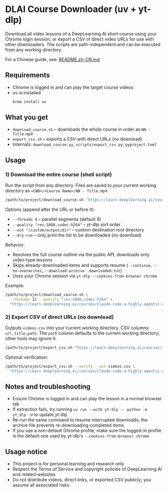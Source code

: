 # DLAI Course Downloader (uv + yt-dlp)

Download all video lessons of a DeepLearning.AI short course using your Chrome login session, or export a CSV of direct video URLs for use with other downloaders. The scripts are path-independent and can be executed from any working directory.

For a Chinese guide, see: [README.zh-CN.md](README.zh-CN.md)

## Requirements
- Chrome is logged in and can play the target course videos
- uv is installed
  ```bash
  brew install uv
  ```

## What you get
- `download_course.sh` – downloads the whole course in order as `NN - Title.mp4`
- `export_csv.sh` – exports a CSV with direct URLs (no download)
- Internals: `download_course.py`, `scripts/export_csv.py`, `pyproject.toml`

## Usage

### 1) Download the entire course (shell script)
Run the script from any directory. Files are saved to your current working directory as `<CWD>/<Course Name>/NN - Title.mp4`.

```bash
/path/to/project/download_course.sh "https://learn.deeplearning.ai/courses/<course>/lesson/<id>/<slug>"
```

Options (append after the URL or before it):
- `--threads 8` – parallel segments (default 8)
- `--quality "res:1080,codec:h264"` – yt-dlp sort order
- `--out "/custom/output/dir"` – custom destination root directory
- `--dry-run` – only print the list to be downloaded (no download)

Behavior:
- Resolves the full course outline via the public API; downloads only video-type lessons
- Skips already-downloaded items and supports resume (`--continue`, `--no-overwrites`, `--download-archive .downloaded.txt`)
- Uses your Chrome session via `yt-dlp --cookies-from-browser chrome`

Example:
```bash
/path/to/project/download_course.sh \
  --threads 12 --quality "res:1080,codec:h264" \
  "https://learn.deeplearning.ai/courses/claude-code-a-highly-agentic-coding-assistant/lesson/66b35/introduction"
```

### 2) Export CSV of direct URLs (no download)
Outputs `videos.csv` into your current working directory. CSV columns: `url,title,path`. The `path` column defaults to the current working directory; other tools may ignore it.

```bash
/path/to/project/export_csv.sh "https://learn.deeplearning.ai/courses/<course>/lesson/<id>/<slug>"
```

Optional verification:
```bash
/path/to/project/export_csv.sh --verify --out videos.csv \
  "https://learn.deeplearning.ai/courses/claude-code-a-highly-agentic-coding-assistant/lesson/66b35/introduction"
```

## Notes and troubleshooting
- Ensure Chrome is logged in and can play the lesson in a normal browser tab
- If extraction fails, try running `uv run --with yt-dlp -- python -m yt_dlp -U` to update yt-dlp
- Re-run the same command to resume interrupted downloads; the archive file prevents re-downloading completed items
- If you use a non-default Chrome profile, make sure the logged-in profile is the default one used by yt-dlp's `--cookies-from-browser chrome`

## Usage notice
- This project is for personal learning and research only
- Respect the Terms of Service and copyright policies of DeepLearning.AI and related websites
- Do not distribute videos, direct links, or exported CSV publicly; you assume all associated risks
